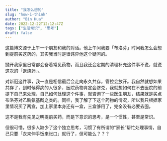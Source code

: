 ```yaml
---
title: "我怎么想的"
slug: "how-i-think"
author: "Bin Hua"
date: 2022-12-22T12:12:47Z
tags: ["生活常识", "思考"]
draft: false
---
```


这篇博文源于上午一个朋友和我的对话。他上午问我要「布洛芬」时问我怎么会想到提前买这药的，其实我当时是很诧异他这个疑问的。

抛开我家里日常都会备着常见药物，而且我还会定期的清理补充这件事不说，就说这次的「退烧药」。

对新冠这件事，我一直是相信最后会走向永久共存，管控会放开。我自然就想如果共存了，到时候得病的人很多，医院药物肯定会挤兑，我就想如何在不去医院的前提下自己来处理，自己如何处理这个件事，就咨询了一些医生朋友，结果就是买点布洛芬对乙酰氨基酚之类的。同样，我了解了下这个药物的情况，所以我只根据家里情况买了两盒，加上家里本身还有一盒，三盒够用了，完全没有必要去囤。

这不是我有先见之明提前买药，而是下意识的思考，是一个惯性，甚至是常识。

但很可惜，很多人缺少了这个独立思考，习惯了有所谓的“家长”帮忙处理事情，自己只要「衣来伸手饭来张口」就行了，但可能么？？？